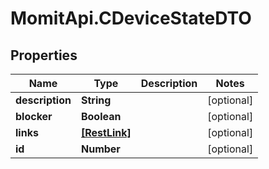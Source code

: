 # MomitApi.CDeviceStateDTO

## Properties
Name | Type | Description | Notes
------------ | ------------- | ------------- | -------------
**description** | **String** |  | [optional] 
**blocker** | **Boolean** |  | [optional] 
**links** | [**[RestLink]**](RestLink.md) |  | [optional] 
**id** | **Number** |  | [optional] 



